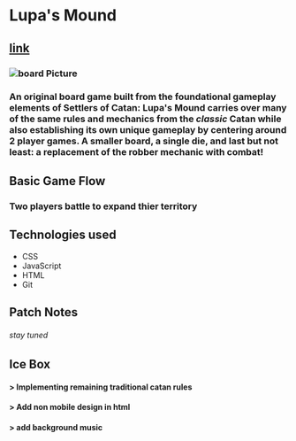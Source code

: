 # Lupa's Mound
## [link](catan-charlie-mickey.netlify.app)
### ![board Picture](https://imgur.com/R94MfES.png)
### An original board game built from the foundational gameplay elements of Settlers of Catan: Lupa's Mound carries over many of the same rules and mechanics from the *classic* Catan while also establishing its own unique gameplay by centering around 2 player games. A smaller board, a single die, and last but not least: a replacement of the robber mechanic with combat!
## Basic Game Flow
### Two players battle to expand thier territory 
## Technologies used 
- CSS
- JavaScript
- HTML
- Git

## Patch Notes
###### stay tuned
## Ice Box
#### > Implementing remaining traditional catan rules
#### > Add non mobile design in html
#### > add background music


